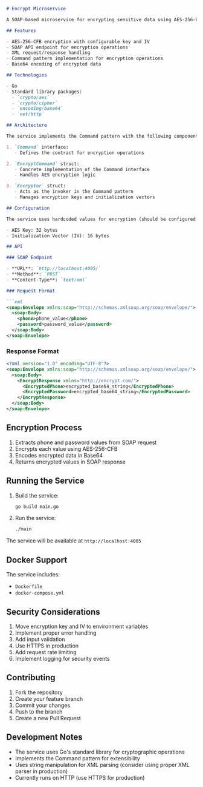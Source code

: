 ```markdown
# Encrypt Microservice

A SOAP-based microservice for encrypting sensitive data using AES-256-CFB encryption algorithm, implemented in Go using the Command pattern.

## Features

- AES-256-CFB encryption with configurable key and IV
- SOAP API endpoint for encryption operations
- XML request/response handling
- Command pattern implementation for encryption operations
- Base64 encoding of encrypted data

## Technologies

- Go
- Standard library packages:
  - `crypto/aes`
  - `crypto/cipher`
  - `encoding/base64`
  - `net/http`

## Architecture

The service implements the Command pattern with the following components:

1. `Command` interface:
   - Defines the contract for encryption operations

2. `EncryptCommand` struct:
   - Concrete implementation of the Command interface
   - Handles AES encryption logic

3. `Encryptor` struct:
   - Acts as the invoker in the Command pattern
   - Manages encryption keys and initialization vectors

## Configuration

The service uses hardcoded values for encryption (should be configured via environment variables in production):

- AES Key: 32 bytes
- Initialization Vector (IV): 16 bytes

## API

### SOAP Endpoint

- **URL**: `http://localhost:4005/`
- **Method**: `POST`
- **Content-Type**: `text/xml`

### Request Format

```xml
<soap:Envelope xmlns:soap="http://schemas.xmlsoap.org/soap/envelope/">
  <soap:Body>
    <phone>phone_value</phone>
    <password>password_value</password>
  </soap:Body>
</soap:Envelope>
```

### Response Format

```xml
<?xml version="1.0" encoding="UTF-8"?>
<soap:Envelope xmlns:soap="http://schemas.xmlsoap.org/soap/envelope/">
  <soap:Body>
    <EncryptResponse xmlns="http://encrypt.com/">
      <EncryptedPhone>encrypted_base64_string</EncryptedPhone>
      <EncryptedPassword>encrypted_base64_string</EncryptedPassword>
    </EncryptResponse>
  </soap:Body>
</soap:Envelope>
```

## Encryption Process

1. Extracts phone and password values from SOAP request
2. Encrypts each value using AES-256-CFB
3. Encodes encrypted data in Base64
4. Returns encrypted values in SOAP response

## Running the Service

1. Build the service:
   ```bash
   go build main.go
   ```

2. Run the service:
   ```bash
   ./main
   ```

The service will be available at `http://localhost:4005`

## Docker Support

The service includes:
- `Dockerfile`
- `docker-compose.yml`

## Security Considerations

1. Move encryption key and IV to environment variables
2. Implement proper error handling
3. Add input validation
4. Use HTTPS in production
5. Add request rate limiting
6. Implement logging for security events

## Contributing

1. Fork the repository
2. Create your feature branch
3. Commit your changes
4. Push to the branch
5. Create a new Pull Request

## Development Notes

- The service uses Go's standard library for cryptographic operations
- Implements the Command pattern for extensibility
- Uses string manipulation for XML parsing (consider using proper XML parser in production)
- Currently runs on HTTP (use HTTPS for production)
```
